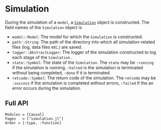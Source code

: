 # Simulation 

During the simulation of a `model`, a [`Simulation`](@ref) object is constructed. The field names of the `Simulation` object is 
* `model::Model`: The model for which the `Simulation` is constructed. 
* `path::String`: The path of the directory into which all simulation-related files (log, data files etc.) are saved.
* `logger::AbstractLogger`: The logger of the simulation constructed to log each stage of the `Simulation` . 
* `state::Symbol`: The state of the `Simulation`. The `state` may be `:running` if the simulation is running, `:halted` is the simulation is terminated without being completed, `:done` if it is terminated.
* `retcode::Symbol`: The return code of the simulation. The `retcode` may be `:success` if the simulation is completed without errors, `:failed` if the an error occurs during the simulation. 

## Full API 
```@autodocs
Modules = [Causal]
Pages   = ["simulation.jl"]
Order = [:type, :function]
```
